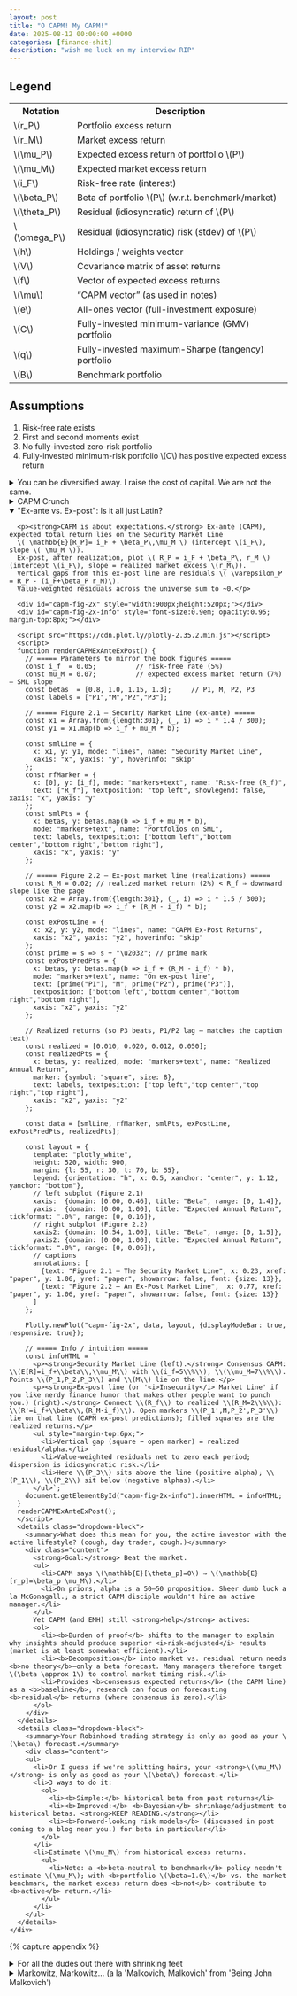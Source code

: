 ```yaml
---
layout: post
title: "O CAPM! My CAPM!"
date: 2025-08-12 00:00:00 +0000
categories: [finance-shit]
description: "wish me luck on my interview RIP"
---
```


<div class="legend-cheatsheet">
  <h2 class="legend-heading">Legend</h2>
  <table>
    <tr><th>Notation</th><th>Description</th></tr>
    <tr><td>\(r_P\)</td><td>Portfolio excess return</td></tr>
    <tr><td>\(r_M\)</td><td>Market excess return</td></tr>
    <tr><td>\(\mu_P\)</td><td>Expected excess return of portfolio \(P\)</td></tr>
    <tr><td>\(\mu_M\)</td><td>Expected market excess return</td></tr>
    <tr><td>\(i_F\)</td><td>Risk-free rate (interest)</td></tr>
    <tr><td>\(\beta_P\)</td><td>Beta of portfolio \(P\) (w.r.t. benchmark/market)</td></tr>
    <tr><td>\(\theta_P\)</td><td>Residual (idiosyncratic) return of \(P\)</td></tr>
    <tr><td>\(\omega_P\)</td><td>Residual (idiosyncratic) risk (stdev) of \(P\)</td></tr>
    <tr><td>\(h\)</td><td>Holdings / weights vector</td></tr>
    <tr><td>\(V\)</td><td>Covariance matrix of asset returns</td></tr>
    <tr><td>\(f\)</td><td>Vector of expected excess returns</td></tr>
    <tr><td>\(\mu\)</td><td>“CAPM vector” (as used in notes)</td></tr>
    <tr><td>\(e\)</td><td>All-ones vector (full-investment exposure)</td></tr>
    <tr><td>\(C\)</td><td>Fully-invested minimum-variance (GMV) portfolio</td></tr>
    <tr><td>\(q\)</td><td>Fully-invested maximum-Sharpe (tangency) portfolio</td></tr>
    <tr><td>\(B\)</td><td>Benchmark portfolio</td></tr>
  </table>
</div>

<div class="assumptions-block">
  <h2 class="assumptions-heading">Assumptions</h2>
  <ol>
    <li>Risk‑free rate exists</li>
    <li>First and second moments exist</li>
    <li>No fully-invested zero-risk portfolio</li>
    <li>Fully-invested minimum-risk portfolio \(C\) has positive expected excess return</li>
  </ol>
</div>

<div class="flashcard">
  <details>
    <summary>You can be diversified away. I raise the cost of capital. We are not the same.</summary>
    <div class="back">
      <p><strong>Setup.</strong> Portfolio \(P\) and market \(M\) with excess returns \(r_P, r_M\).</p>
      
      <ul>
        <li><em>Note:</em> The market portfolio \(M\) is typically approximated using a broad value-weighted domestic equity index (e.g., S&amp;P 500 for US markets).</li>
      </ul>
      
      <p>Define the portfolio's market beta as:</p>
      \[
      \beta_P = \frac{\operatorname{Cov}(r_P,r_M)}{\operatorname{Var}(r_M)}
      \]
      
      <p><em>Regression form (time series):</em></p>
      
      \[
      r_P(t)=\alpha_P+\beta_P\,r_M(t)+\varepsilon_P(t),\qquad t=1,\ldots,T.
      \]
      
      <p><em>Arithmetic decomposition (definition):</em></p>
      
      \[
      r_P=\underbrace{\beta_P r_M}_{\text{market (systematic) component}} + \underbrace{\theta_P}_{\text{residual (idiosyncratic) component}} \quad\Rightarrow\quad \theta_P \;:=\; r_P-\beta_P r_M.
      \]
      
      <p><em>Orthogonality (pure regression geometry):</em></p>
      
      \[
      \operatorname{Cov}(\theta_P,r_M)=\operatorname{Cov}(r_P-\beta_P r_M,\,r_M)
      =\operatorname{Cov}(r_P,r_M)-\beta_P \operatorname{Var}(r_M)=0.
      \]
      
      <p><em>Variance split:</em></p>
      
      \[
      \operatorname{Var}(r_P)=\underbrace{\beta_P^{2}\operatorname{Var}(r_M)}_{\text{systematic risk}} + \underbrace{\omega_P^{2}}_{\text{idiosyncratic risk}},
      \qquad \omega_P^{2}:=\operatorname{Var}(\theta_P).
      \]
      <details class="dropdown-block">
        <summary>In english.</summary>
        <div class="content">
          <ul>
            <li>\(\beta_p\) measures how much <strong>market risk</strong> \(P\) carries per unit of market variance.</li>
            <li>The arithmetic decomposition is a <strong>projection</strong>: \(r_p\) is orthogonally projected onto \(r_M\). The fitted part \(\beta_p r_M\) is the market-driven return; the miss \(\theta_p\) is everything <em>not</em> explained by the market.</li>
            <li>Because \(\theta_p \perp r_M\), total variance splits additively. This is the statistical backbone behind phrases like “systematic vs. idiosyncratic risk.”</li>
            <li>None of this assumes CAPM or equilibrium—only linear projection and definitions. CAPM later stipulates how <strong>expected</strong> returns relate to \(\beta\) and says residuals shouldn’t earn systematic premia.</li>
          </ul>
        </div>
      </details>
      <p><small>
        Notes: \((\hat\alpha_P,\hat\beta_P)\) from historical OLS summarize the past; \(\beta\) itself is forward-looking. By convention the market has \(\beta=1\) and the risk-free asset has \(\beta=0\). No CAPM assumptions needed—this is straight regression algebra.<br>
        <span style="font-style: italic;">The CAPM adds <span style="font-weight: bold;">economic</span> content only when it asserts something about the <span style="font-weight: bold;">expected</span> returns of those residual (non-market) pieces.</span>
      </small></p>
    </div>
  </details>
</div>

<div class="flashcard">
  <details>
    <summary>CAPM Crunch</summary>
    <div class="back">
      <p><strong>CAPM assertion.</strong> Define the residual (specific) return \(\theta_P := r_P - \beta_P r_M\). CAPM adds the condition</p>

      \[
      \mathbb{E}[\theta_P]=0 \quad \text{for every asset/portfolio } P.
      \]

      <p><strong>Implication for expected returns (excess-return form).</strong></p>

      \[
      \mu_P := \mathbb{E}[r_P] \;=\; \beta_P\,\mu_M,
      \qquad \mu_M := \mathbb{E}[r_M].
      \]

      <p><strong>Total-return (SML) form.</strong></p>

      \[
      \mathbb{E}[R_P] \;=\; i_F + \beta_P\,\mu_M
      \quad\text{(straight line in \((\beta,\mathbb{E}[R])\) with intercept \(i_F\) and slope \(\mu_M\)).}
      \]

      <p><strong>Intuition (risk-premia view).</strong> Markets only pay a <em>risk premium</em> for risk that can’t be diversified away. 
      Systematic risk is the market’s risk; your \(\beta_P\) measures how strongly you load on it. 
      Idiosyncratic (residual) risk can be diversified, so its price is zero—hence \(\mathbb{E}[\theta_P]=0\).</p>

      <p><strong>Impact (what this means in practice).</strong></p>
      <ol>
        <li><em>Diversifiable risk gets no paycheck.</em> Taking more residual risk doesn’t raise \(\mathbb{E}[R]\); only a higher \(\beta\) does.</li>
        <li><em>Cost of capital via SML.</em> Given \(\beta_P\), the required return is \(i_F+\beta_P\mu_M\). This is the hurdle rate for valuation/DCF.</li>
        <li><em>Performance evaluation.</em> Under CAPM, expected alpha is zero. Persistent positive alpha implies mispricing/model failure (or genuine skill).</li>
        <li><em>Portfolio tilts.</em> Want higher expected return? Increase exposure to market risk (\(\beta\uparrow\)). 
            Hedge assets with \(\beta<0\) lower expected excess return but can reduce total variance.</li>
        <li><em>Market-wide accounting.</em> Value-weighted residuals net to (about) zero across the market; CAPM strengthens this by setting each asset’s <em>expected</em> residual to zero.</li>
        <li><em>Implicit assumption:</em> Investors share <strong>homogeneous expectations</strong> (they differ only in risk tolerance).</li>
        <li><em>Passive investing implication:</em> Under CAPM, anyone who deviates from the market plays a <strong>zero-sum</strong> game—extra risk with no extra expected return—so the logic pushes to buy-and-hold the market (<strong>passive investing</strong>).</li>
      </ol>
      <details class="dropdown-block">
        <summary>CAPM and Efficient Markets Theory</summary>
        <div class="content">
          <ul>
            <li>Not identical but consistent.</li>
            <li><b>EMH forms:</b>
              <ul>
                <li><b>Weak:</b> Cannot beat the market using only historical price/volume.</li>
                <li><b>Semistrong:</b> Cannot beat the market using all public info (fundamentals, analyst reports, social media).</li>
                <li><b>Strong:</b> Prices reflect <b>all</b> relevant information; no one can systematically outperform.</li>
              </ul>
            </li>
            <li>CAPM says: For every winner there's a loser; absent "greater fools," don't expect to outperform.</li>
            <li>EMH's strong/no-greater-fools view dovetails with CAPM's \(\mathbb{E}[\alpha]=0\) claim.</li>
          </ul>
        </div>
      </details>
      
      <details class="dropdown-block">
        <summary>Consensus Expected Returns</summary>
        <div class="content">
          <ul>
            <li>CAPM's \(\mathbb{E}[\theta_p]=0\) ⇒ <b>passive</b> (market) is optimal.</li>
            <li>In mean–variance terms:
              <ul>
                <li><b>Feed CAPM \(\mathbb{E}[r]\)</b> into Markowitz ⇒ <b>optimal</b> portfolio is the <b>market</b></li>
                <li>(Or some <b>combo</b> of market and cash under full-investment constraints. <strong>KEEP READING.</strong>)</li>
              </ul>
            </li>
            <li>Conversely, <b>assume</b> market is optimal ⇒ back out the \(\mathbb{E}[r]\) that make it so: returns proportional to \(\beta\) w.r.t. that optimal portfolio.</li>
            <li>Hence CAPM \(\mathbb{E}[r]\) are called <b>consensus expected returns</b>: the returns that make the market (consensus portfolio) optimal.</li>
            <li>An <b>active</b> manager's subjective \(\mathbb{E}[r]\) must <b>differ</b> from consensus \(\mathbb{E}[r]\).</li>
          </ul>
        </div>
      </details>
      <p><small>Notation: \(i_F\) risk-free rate; \(r_M\) market excess return; \(\mu_M=\mathbb{E}[r_M]\) market risk premium; \(\beta_P\) beta of \(P\) vs. the market.</small></p>
    </div>
  </details>
</div>

<!-- Flashcard: Ex-ante SML vs. Ex-post line (interactive) -->
<div class="flashcard">
  <details open>
    <summary>"Ex-ante vs. Ex-post": Is it all just Latin?</summary>
    <div class="back">

      <p><strong>CAPM is about expectations.</strong> Ex-ante (CAPM), expected total return lies on the Security Market Line
      \( \mathbb{E}[R_P]= i_F + \beta_P\,\mu_M \) (intercept \(i_F\), slope \( \mu_M \)).
      Ex-post, after realization, plot \( R_P = i_F + \beta_P\, r_M \) (intercept \(i_F\), slope = realized market excess \(r_M\)).
      Vertical gaps from this ex-post line are residuals \( \varepsilon_P = R_P - (i_F+\beta_P r_M)\).
      Value-weighted residuals across the universe sum to ~0.</p>

      <div id="capm-fig-2x" style="width:900px;height:520px;"></div>
      <div id="capm-fig-2x-info" style="font-size:0.9em; opacity:0.95; margin-top:8px;"></div>
      
      <script src="https://cdn.plot.ly/plotly-2.35.2.min.js"></script>
      <script>
      function renderCAPMExAnteExPost() {
        // ===== Parameters to mirror the book figures =====
        const i_f  = 0.05;          // risk-free rate (5%)
        const mu_M = 0.07;          // expected excess market return (7%)  — SML slope
        const betas  = [0.8, 1.0, 1.15, 1.3];     // P1, M, P2, P3
        const labels = ["P1","M","P2","P3"];
      
        // ===== Figure 2.1 — Security Market Line (ex-ante) =====
        const x1 = Array.from({length:301}, (_, i) => i * 1.4 / 300);
        const y1 = x1.map(b => i_f + mu_M * b);
      
        const smlLine = {
          x: x1, y: y1, mode: "lines", name: "Security Market Line",
          xaxis: "x", yaxis: "y", hoverinfo: "skip"
        };
        const rfMarker = {
          x: [0], y: [i_f], mode: "markers+text", name: "Risk-free (R_f)",
          text: ["R_f"], textposition: "top left", showlegend: false, xaxis: "x", yaxis: "y"
        };
        const smlPts = {
          x: betas, y: betas.map(b => i_f + mu_M * b),
          mode: "markers+text", name: "Portfolios on SML",
          text: labels, textposition: ["bottom left","bottom center","bottom right","bottom right"],
          xaxis: "x", yaxis: "y"
        };
      
        // ===== Figure 2.2 — Ex-post market line (realizations) =====
        const R_M = 0.02; // realized market return (2%) < R_f ⇒ downward slope like the page
        const x2 = Array.from({length:301}, (_, i) => i * 1.5 / 300);
        const y2 = x2.map(b => i_f + (R_M - i_f) * b);
      
        const exPostLine = {
          x: x2, y: y2, mode: "lines", name: "CAPM Ex-Post Returns",
          xaxis: "x2", yaxis: "y2", hoverinfo: "skip"
        };
        const prime = s => s + "\u2032"; // prime mark
        const exPostPredPts = {
          x: betas, y: betas.map(b => i_f + (R_M - i_f) * b),
          mode: "markers+text", name: "On ex-post line",
          text: [prime("P1"), "M", prime("P2"), prime("P3")],
          textposition: ["bottom left","bottom center","bottom right","bottom right"],
          xaxis: "x2", yaxis: "y2"
        };
      
        // Realized returns (so P3 beats, P1/P2 lag — matches the caption text)
        const realized = [0.010, 0.020, 0.012, 0.050];
        const realizedPts = {
          x: betas, y: realized, mode: "markers+text", name: "Realized Annual Return",
          marker: {symbol: "square", size: 8},
          text: labels, textposition: ["top left","top center","top right","top right"],
          xaxis: "x2", yaxis: "y2"
        };
      
        const data = [smlLine, rfMarker, smlPts, exPostLine, exPostPredPts, realizedPts];
      
        const layout = {
          template: "plotly_white",
          height: 520, width: 900,
          margin: {l: 55, r: 30, t: 70, b: 55},
          legend: {orientation: "h", x: 0.5, xanchor: "center", y: 1.12, yanchor: "bottom"},
          // left subplot (Figure 2.1)
          xaxis:  {domain: [0.00, 0.46], title: "Beta", range: [0, 1.4]},
          yaxis:  {domain: [0.00, 1.00], title: "Expected Annual Return", tickformat: ".0%", range: [0, 0.16]},
          // right subplot (Figure 2.2)
          xaxis2: {domain: [0.54, 1.00], title: "Beta", range: [0, 1.5]},
          yaxis2: {domain: [0.00, 1.00], title: "Expected Annual Return", tickformat: ".0%", range: [0, 0.06]},
          // captions
          annotations: [
            {text: "Figure 2.1 — The Security Market Line", x: 0.23, xref: "paper", y: 1.06, yref: "paper", showarrow: false, font: {size: 13}},
            {text: "Figure 2.2 — An Ex-Post Market Line",  x: 0.77, xref: "paper", y: 1.06, yref: "paper", showarrow: false, font: {size: 13}}
          ]
        };
      
        Plotly.newPlot("capm-fig-2x", data, layout, {displayModeBar: true, responsive: true});
      
        // ===== Info / intuition =====
        const infoHTML = `
          <p><strong>Security Market Line (left).</strong> Consensus CAPM: \\(E[R]=i_f+\\beta\\,\\mu_M\\) with \\(i_f=5\\%\\), \\(\\mu_M=7\\%\\). Points \\(P_1,P_2,P_3\\) and \\(M\\) lie on the line.</p>
          <p><strong>Ex-post line (or '<i>Insecurity</i> Market Line' if you like nerdy finance humor that makes other people want to punch you.) (right).</strong> Connect \\(R_f\\) to realized \\(R_M=2\\%\\): \\(R'=i_f+\\beta\\,(R_M-i_f)\\). Open markers \\(P_1',M,P_2',P_3'\\) lie on that line (CAPM ex-post predictions); filled squares are the realized returns.</p>
          <ul style="margin-top:6px;">
            <li>Vertical gap (square − open marker) = realized residual/alpha.</li>
            <li>Value-weighted residuals net to zero each period; dispersion is idiosyncratic risk.</li>
            <li>Here \\(P_3\\) sits above the line (positive alpha); \\(P_1\\), \\(P_2\\) sit below (negative alphas).</li>
          </ul>`;
        document.getElementById("capm-fig-2x-info").innerHTML = infoHTML;
      }
      renderCAPMExAnteExPost();
      </script>
      <details class="dropdown-block">
        <summary>What does this mean for you, the active investor with the active lifestyle? (cough, day trader, cough.)</summary>
        <div class="content">
          <strong>Goal:</strong> Beat the market.
          <ul>
            <li>CAPM says \(\mathbb{E}[\theta_p]=0\) ⇒ \(\mathbb{E}[r_p]=\beta_p \mu_M\).</li>
            <li>On priors, alpha is a 50–50 proposition. Sheer dumb luck a la McGonagall.; a strict CAPM disciple wouldn't hire an active manager.</li>
          </ul>
          Yet CAPM (and EMH) still <strong>help</strong> actives:
          <ol>
            <li><b>Burden of proof</b> shifts to the manager to explain why insights should produce superior <i>risk-adjusted</i> results (market is at least somewhat efficient).</li>
            <li><b>Decomposition</b> into market vs. residual return needs <b>no theory</b>—only a beta forecast. Many managers therefore target \(\beta \approx 1\) to control market timing risk.</li>
            <li>Provides <b>consensus expected returns</b> (the CAPM line) as a <b>baseline</b>; research can focus on forecasting <b>residual</b> returns (where consensus is zero).</li>
          </ol>
        </div>
      </details>
      <details class="dropdown-block">
        <summary>Your Robinhood trading strategy is only as good as your \(\beta\) forecast.</summary>
        <div class="content">
        <ul>
          <li>Or I guess if we're splitting hairs, your <strong>\(\mu_M\)</strong> is only as good as your \(\beta\) forecast.</li>
          <li>3 ways to do it:
            <ol>
              <li><b>Simple:</b> historical beta from past returns</li>
              <li><b>Improved:</b> <b>Bayesian</b> shrinkage/adjustment to historical betas. <strong>KEEP READING.</strong></li>
              <li><b>Forward-looking risk models</b> (discussed in post coming to a blog near you.) for beta in particular</li>
            </ol>
          </li>
          <li>Estimate \(\mu_M\) from historical excess returns.
            <ul>
              <li>Note: a <b>beta-neutral to benchmark</b> policy needn't estimate \(\mu_M\); with <b>portfolio \(\beta=1.0\)</b> vs. the market benchmark, the market excess return does <b>not</b> contribute to <b>active</b> return.</li>
            </ul>
          </li>
        </ul>
      </details>
    </div>
  </details>
</div>

{% capture appendix %}
<div class="flashcard">
  <details>
    <summary>For all the dudes out there with shrinking feet</summary>
    <div class="back">
      <p>tldr: treat the <em>true</em> beta as a random variable with a prior (usually near 1 for equities), and combine that prior with the noisy OLS beta you estimate from returns. The posterior mean is a <strong>shrunk</strong> beta—pulled toward the prior by an amount that depends on the OLS standard error.</p>

      <details class="dropdown-block">
        <summary>What it is (model)</summary>
        <div class="content">
          <p>For asset \(i\) with excess returns \(r_{i,t}\) and market \(r_{M,t}\),</p>
          <p>\[
          r_{i,t}=\alpha_i+\beta_i\,r_{M,t}+\varepsilon_{i,t},\qquad \varepsilon_{i,t}\sim \mathcal N(0,\sigma_\varepsilon^2).
          \]</p>
          <p>OLS gives \(\hat\beta_i\) and its sampling variance</p>
          <p>\[
          s_i^2 \;=\; \widehat{\operatorname{Var}}(\hat\beta_i\mid\beta_i)
          \;=\; \frac{\hat\sigma_{\varepsilon,i}^2}{\sum_{t}(r_{M,t}-\bar r_M)^2}.
          \]</p>
          <p>Place a Normal prior on the true beta:</p>
          <p>\[
          \beta_i \sim \mathcal N(\beta_{0,i},\,\tau^2).
          \]</p>
          <p>Conjugacy ⇒ posterior mean (the shrinkage estimator):</p>
          <p>\[
          \tilde\beta_i
          = \underbrace{\frac{\tau^2}{\tau^2+s_i^2}}_{w_i}\,\hat\beta_i
          \;+\;
          \underbrace{\frac{s_i^2}{\tau^2+s_i^2}}_{1-w_i}\,\beta_{0,i},
          \qquad 
          \operatorname{Var}(\beta_i\mid\text{data})=\frac{\tau^2 s_i^2}{\tau^2+s_i^2}.
          \]</p>
          <div class="define">
            <p><small><strong>Deriving the shrinkage estimator (a ruler from the base, I thought...)</strong></small></p>
              <h3>Setup</h3>
              <p>We observe an OLS beta estimate \(\hat\beta_i\) for asset \(i\) with known sampling variance \(s_i^2\), and we place a Normal prior on the true beta \(\beta_i\).</p>
              <p>\[
              \hat\beta_i \mid \beta_i \sim \mathcal{N}\!\left(\beta_i,\, s_i^2\right)
              \]</p>
              <p>\[
              \beta_i \sim \mathcal{N}\!\left(\beta_{0,i},\, \tau^2\right)
              \]</p>
              <p>Goal: compute the posterior \(p(\beta_i \mid \hat\beta_i)\) and extract its mean and variance.</p>

              <h3>Derivation — by completing the square</h3>
              <p><strong>1) Write the unnormalized posterior density.</strong></p>
              <p>\[
              p(\beta_i \mid \hat\beta_i) \ \propto\ p(\hat\beta_i \mid \beta_i)\,p(\beta_i)
              \]</p>
              <p>\[
              \propto \exp\!\left(-\frac{1}{2}\frac{(\hat\beta_i-\beta_i)^2}{s_i^2}\right)\,
              \exp\!\left(-\frac{1}{2}\frac{(\beta_i-\beta_{0,i})^2}{\tau^2}\right)
              \]</p>

              <p><strong>2) Combine exponents and expand the squares.</strong></p>
              <p>\[
              -\frac{1}{2}\Bigg[
              \frac{(\hat\beta_i-\beta_i)^2}{s_i^2}+\frac{(\beta_i-\beta_{0,i})^2}{\tau^2}
              \Bigg]
              =
              -\frac{1}{2}\Bigg[
              \left(\frac{1}{s_i^2}+\frac{1}{\tau^2}\right)\beta_i^2
              -2\left(\frac{\hat\beta_i}{s_i^2}+\frac{\beta_{0,i}}{\tau^2}\right)\beta_i
              +\text{const}
              \Bigg]
              \]</p>
              <p>Define the <strong>precisions</strong> to keep notation clean</p>
              <p>\[
              \lambda := \frac{1}{s_i^2}, \qquad \kappa := \frac{1}{\tau^2}
              \]</p>
              <p>and set</p>
              <p>\[
              A := \lambda+\kappa, \qquad B := \lambda\,\hat\beta_i+\kappa\,\beta_{0,i}
              \]</p>
              <p>Then the exponent becomes</p>
              <p>\[
              -\frac{1}{2}\Big[A\,\beta_i^2-2B\,\beta_i+\text{const}\Big]
              \]</p>

              <p><strong>3) Complete the square in \(\beta_i\).</strong></p>
              <p>\[
              A\,\beta_i^2-2B\,\beta_i
              =
              A\Big(\beta_i-\frac{B}{A}\Big)^2 - \frac{B^2}{A}
              \]</p>
              <p>Thus</p>
              <p>\[
              p(\beta_i \mid \hat\beta_i)\ \propto\
              \exp\!\left(-\frac{1}{2}A\Big(\beta_i-\frac{B}{A}\Big)^2\right)
              \]</p>
              <p>This is the kernel of a Normal with mean \(B/A\) and variance \(1/A\).</p>
              <p>\[
              \beta_i \mid \hat\beta_i \sim \mathcal{N}\!\left(\frac{B}{A},\, \frac{1}{A}\right)
              \]</p>

              <p><strong>4) Undo the shorthand \(A,B,\lambda,\kappa\).</strong></p>
              <p>Posterior <strong>mean</strong>:</p>
              <p>\[
              \frac{B}{A}
              =
              \frac{\lambda\,\hat\beta_i+\kappa\,\beta_{0,i}}{\lambda+\kappa}
              =
              \frac{\hat\beta_i/s_i^2+\beta_{0,i}/\tau^2}{1/s_i^2+1/\tau^2}
              =
              \frac{\tau^2\,\hat\beta_i+s_i^2\,\beta_{0,i}}{\tau^2+s_i^2}
              \]</p>
              <p>Posterior <strong>variance</strong>:</p>
              <p>\[
              \frac{1}{A}=\frac{1}{\lambda+\kappa}
              =
              \frac{1}{1/s_i^2+1/\tau^2}
              =
              \frac{\tau^2 s_i^2}{\tau^2+s_i^2}
              \]</p>

              <p><strong>5) Put the mean into "weighted average" form.</strong></p>
              <p>Define the shrinkage weight</p>
              <p>\[
              w_i := \frac{\tau^2}{\tau^2+s_i^2}
              \]</p>
              <p>Then</p>
              <p>\[
              \tilde\beta_i := \mathbb{E}[\beta_i \mid \hat\beta_i]
              = w_i\,\hat\beta_i + (1-w_i)\,\beta_{0,i}
              \]</p>
              <p>and</p>
              <p>\[
              \operatorname{Var}(\beta_i \mid \hat\beta_i) = \frac{\tau^2 s_i^2}{\tau^2+s_i^2}
              \]</p>

              <h3>In English</h3>
              <p>Bayes turns two Normal sources of information into a <strong>precision-weighted average</strong>:</p>
              <p>\[
              \tilde\beta_i
              =
              \underbrace{\frac{1}{s_i^2}}_{\text{data precision}}
              \Big/
              \underbrace{\left(\frac{1}{s_i^2}+\frac{1}{\tau^2}\right)}_{\text{total precision}}
              \cdot \hat\beta_i
              \;+\;
              \underbrace{\frac{1}{\tau^2}}_{\text{prior precision}}
              \Big/
              \underbrace{\left(\frac{1}{s_i^2}+\frac{1}{\tau^2}\right)}_{\text{total precision}}
              \cdot \beta_{0,i}
              \]</p>
              <p>Equivalently, in variance space, weights are \(\tau^2\) vs \(s_i^2\). If data are precise (\(s_i^2 \downarrow\)), the posterior leans toward \(\hat\beta_i\). If data are noisy, it leans toward \(\beta_{0,i}\). The posterior variance is <strong>smaller</strong> than either \(s_i^2\) or \(\tau^2\) because precisions add.</p>
            </div>
          </div>
          <ul>
            <li>If \(\hat\beta_i\) is <strong>precise</strong> (\(s_i^2\downarrow\)), \(w_i\to 1\) ⇒ little shrinkage.</li>
            <li>If \(\hat\beta_i\) is <strong>noisy</strong>, \(w_i\to 0\) ⇒ strong pull toward \(\beta_{0,i}\).</li>
          </ul>
        </div>
      </details>

      <details class="dropdown-block">
        <summary>How to do this (practical steps)</summary>
        <div class="content">
          <p><strong>A. Pick/estimate the prior \((\beta_{0,i},\tau^2)\).</strong></p>
          <ul>
            <li>Easiest (Vasicek/empirical Bayes, market-wide):
              \(\beta_{0,i}=\bar{\hat\beta}\) or simply \(1\);
              \(\tau^2 = \max\{0,\,\operatorname{Var}_\text{cross}(\hat\beta_i)-\overline{s_i^2}\}\).</li>
          </ul>
          
          <p><strong>B. Compute OLS betas and errors.</strong></p>
          <ul>
            <li>For each asset, run the regression, get \(\hat\beta_i\) and \(s_i^2\) (use Newey–West if you want to be robust).</li>
          </ul>
          
          <p><strong>C. Shrink.</strong></p>
          <ul>
            <li>Apply \(\tilde\beta_i=w_i\hat\beta_i+(1-w_i)\beta_{0,i}\) with \(w_i=\tau^2/(\tau^2+s_i^2)\).</li>
          </ul>
          
          <p><strong>D. Re-scale (optional but recommended).</strong></p>
          <ul>
            <li>Enforce the identity \(\sum_i v_i\,\tilde\beta_i=1\) (value-weighted to your market proxy) by multiplying all \(\tilde\beta_i\) by a common scalar so the weighted average is 1.</li>
          </ul>
        </div>
      </details>
    </div>
  </details>
</div>

<div class="flashcard">
  <details>
    <summary>Markowitz, Markowitz... (a la 'Malkovich, Malkovich' from 'Being John Malkovich')</summary>
    <div class="back">
      <details class="dropdown-block">
        <summary>Notation & Setup</summary>
        <div class="content">
          <p><strong>Notation</strong></p>
          <ul>
            <li>\(N\) assets, return covariance \(V\in\mathbb{R}^{N\times N}\), \(V\succ 0\).</li>
            <li>Attribute (characteristic) vector \(a\in\mathbb{R}^N\).</li>
            <li>Portfolio weights \(h\in\mathbb{R}^N\).</li>
            <li>Exposure of portfolio \(h\) to attribute \(a\) is the scalar \(a^\top h\).</li>
            <li>The characteristic portfolio for \(a\) is the minimum-variance portfolio with unit exposure \(a^\top h=1\). We'll denote it \(h_a\).</li>
          </ul>
          
          <p><strong>Variance of Portfolio Returns</strong></p>
          <p>\(R\in\mathbb{R}^N\) is the <strong>random vector of asset returns</strong> for one period.
          Let \(\mu:=\mathbb{E}[R]\) and \(V:=\operatorname{Cov}(R)=\mathbb{E}\!\big[(R-\mu)(R-\mu)^\top\big]\), with \(V\succ0\).
          For any deterministic portfolio weights \(h\), the portfolio return is the scalar \(R_h:=h^\top R\), and</p>
          
          <p>\[
          \operatorname{Var}(R_h)=\operatorname{Var}(h^\top R)=h^\top V h
          \]</p>
          
          <p>since</p>
          
          <p>\[
          \operatorname{Var}(h^\top R)
          =\mathbb{E}\!\big[(h^\top(R-\mu))^2\big]
          =\mathbb{E}\!\big[h^\top(R-\mu)(R-\mu)^\top h\big]
          =h^\top\,\mathbb{E}\!\big[(R-\mu)(R-\mu)^\top\big]\,h
          =h^\top V h
          \]</p>
          
          <p>using linearity and the fact that \(h\) is non-random.</p>
          
          <p><strong>Covariance of Each Asset & Portfolio Returns</strong></p>
          <p>\[
          \operatorname{Cov}\!\big(R,\;h^\top R\big)=Vh.
          \]</p>
          
          <p><strong>Derivation</strong></p>
          <p>\[
          \operatorname{Cov}(R,\;h^\top R)
          =\mathbb{E}\!\big[(R-\mu)\,(h^\top R-\mathbb{E}[h^\top R])\big].
          \]</p>
          
          <p>\[
          \mathbb{E}[h^\top R]=h^\top\mu
          \;\Rightarrow\;
          h^\top R-\mathbb{E}[h^\top R]
          =h^\top(R-\mu).
          \]</p>
          
          <p>\[
          \operatorname{Cov}(R,\;h^\top R)
          =\mathbb{E}\!\big[(R-\mu)\,h^\top(R-\mu)\big].
          \]</p>
          
          <p>\[
          \operatorname{Cov}(R,\;h^\top R)
          =\mathbb{E}\!\big[(R-\mu)(R-\mu)^\top\big]\,h
          =Vh.
          \]</p>
          
          <p><strong>Characteristic Portfolios</strong></p>
          <ul>
            <li>Assets have attributes (betas, \(E/P\), sector, …). To any attribute vector \(\mathbf{a}^T=\{a_1,\dots,a_N\}\) associate a <strong>characteristic portfolio</strong> \(\mathbf{h}_a\) that uniquely captures that attribute.</li>
            <li><strong>Exposure</strong> of portfolio \(\mathbf{h}_p\) to attribute \(\mathbf{a}\):</li>
          </ul>
          <p>\[
          a_p \;=\; \sum_{k} a_k\,h_{pk}.
          \]</p>
          <p>This machinery lets us measure portfolio exposure to an attribute via covariance with the attribute's characteristic portfolio, and also invert the mapping (find which attribute a given portfolio best expresses).</p>
          
          <p><strong>Proposition 1</strong></p>
          <ol>
            <li><strong>Existence/uniqueness (unit-exposure, min-risk):</strong> For any attribute \(\mathbf{a}\neq \mathbf{0}\), there is a unique portfolio \(\mathbf{h}_a\) with <strong>unit exposure</strong> to \(\mathbf{a}\) and <strong>minimum variance</strong>. Its holdings are</li>
          </ol>
          <p>\[
          \mathbf{h}_a \;=\; \frac{\mathbf{V}^{-1}\mathbf{a}}{\mathbf{a}^T \mathbf{V}^{-1}\mathbf{a}} 
          \]</p>
          <p>(Characteristic portfolios need not be fully invested; they may be long/short and leveraged. In practice we can combine with a benchmark to deleverage when building investable portfolios.)</p>
          
          <ol start="2">
            <li><strong>Variance of the characteristic portfolio:</strong></li>
          </ol>
          <p>\[
          \sigma_a^2 \;=\; \mathbf{h}_a^T \mathbf{V}\,\mathbf{h}_a \;=\; \frac{1}{\mathbf{a}^T \mathbf{V}^{-1}\mathbf{a}} 
          \]</p>
          
          <ol start="3">
            <li><strong>Betas to \(\mathbf{h}_a\):</strong> The vector of asset betas <strong>with respect to</strong> portfolio \(\mathbf{h}_a\) equals the attribute:</li>
          </ol>
          <p>\[
          \mathbf{a} \;=\; \frac{\mathbf{V}\,\mathbf{h}_a}{\sigma_a^{2}} 
          \]</p>
          
          <ol start="4">
            <li><strong>Two attributes \(\mathbf{a},\mathbf{d}\):</strong> With characteristic portfolios \(\mathbf{h}_a,\mathbf{h}_d\) and exposures \(a_q\) and \(d_q\), the covariance satisfies</li>
          </ol>
          <p>\[
          \sigma_{a,d} \;=\; a_q\,\sigma_d^2 \;=\; d_q\,\sigma_a^2 
          \]</p>
        </div>
      </details>
      
      <details class="dropdown-block">
        <summary>Prop. 1 Proof</summary>
        <div class="content">
          <p><strong>1) Existence/uniqueness and closed form for \(h_a\)</strong></p>
          <p><strong>Optimization problem:</strong></p>
          <p>\[
          \min_{h\in\mathbb{R}^N}\; h^\top V h
          \quad\text{s.t.}\quad
          a^\top h = 1.
          \]</p>
          
          <p><strong>Lagrangian:</strong></p>
          <p>\[
          L(h,\lambda)=f(h)-\lambda\big(g(h)-1\big)
          = h^\top V h-\lambda\big(a^\top h-1\big).
          \]</p>
          
          <p><strong>FOC:</strong></p>
          <p>\[
          \nabla f(h)=\lambda\,\nabla g(h),
          \qquad
          g(h)=1.
          \]</p>
          
          <p>Compute the gradients:</p>
          <p>\[
          \nabla f(h)=2Vh
          \quad(\text{since }V=V^\top\text{ is a covariance matrix}),
          \qquad
          \nabla g(h)=a.
          \]</p>
          
          <p>Set them equal and solve:</p>
          <p>\[
          2Vh=\lambda a
          \;\Rightarrow\;
          Vh=\frac{\lambda}{2}\,a
          \;\Rightarrow\;
          h=\frac{\lambda}{2}\,V^{-1}a.
          \]</p>
          
          <p>Enforce the constraint \(a^\top h=1\):</p>
          <p>\[
          1=a^\top h
          = a^\top\!\left(\frac{\lambda}{2}V^{-1}a\right)
          = \frac{\lambda}{2}\,a^\top V^{-1}a
          \;\Rightarrow\;
          \lambda=\frac{2}{a^\top V^{-1}a}.
          \]</p>
          
          <p>Plug back:</p>
          <p>\[
          \boxed{\,h_a=\frac{V^{-1}a}{a^\top V^{-1}a}\,}.
          \]</p>
          
          <p><strong>Existence/uniqueness.</strong> \(V\succ0\Rightarrow f(h)=h^\top Vh\) is strictly convex and \(\nabla^2 f(h)=2V\succ0\). The feasible set \(\{h:a^\top h=1\}\) is a nonempty affine hyperplane and is convex. A strictly convex function on a convex set has a unique minimizer, so \(h_a\) above is the unique solution.</p>
          
          <p>(and for below parts of proof, for brevity):</p>
          <p>\[
          \text{ define }c_a:=a^\top V^{-1}a>0
          \]</p>
          
          <p><strong>2) Variance of the characteristic portfolio</strong></p>
          <p>\[
          \sigma_a^2:=\operatorname{Var}(h_a^\top R)=h_a^\top V h_a
          \]</p>
          
          <p>Plug \(h_a=(V^{-1}a)/c_a\):</p>
          <p>\[
          \begin{aligned}
          h_a^\top V h_a
          &=\left(\frac{V^{-1}a}{c_a}\right)^\top V \left(\frac{V^{-1}a}{c_a}\right)\\[4pt]
          &=\frac{a^\top V^{-1} V V^{-1} a}{c_a^2}\\[4pt]
          &=\frac{a^\top V^{-1} a}{c_a^2}\\[4pt]
          &=\frac{c_a}{c_a^2}
          =\frac{1}{c_a}
          =\boxed{\frac{1}{a^\top V^{-1}a}}
          \end{aligned}
          \]</p>
          
          <p>which is the stated formula.</p>
          
          <p><strong>3) Betas w.r.t. \(h_a\) equal the attribute \(a\)</strong></p>
          <p>For any reference portfolio \(P\) with weights \(h_P\), define the vector of asset betas <strong>with respect to \(P\)</strong> by</p>
          <p>\[
          \beta^{(P)}:=\frac{\operatorname{Cov}(R,\,R_P)}{\operatorname{Var}(R_P)}
          =\frac{V h_P}{h_P^\top V h_P}
          \]</p>
          
          <p>because \(\operatorname{Cov}(R,\,h_P^\top R)=Vh_P\) and \(\operatorname{Var}(R_P)=h_P^\top V h_P\).</p>
          
          <p>Set \(P=h_a\). Then</p>
          <p>\[
          V h_a = V\left(\frac{V^{-1}a}{c_a}\right)=\frac{a}{c_a}
          \]</p>
          
          <p>and from item 2,</p>
          <p>\[
          \sigma_a^2=h_a^\top V h_a=\frac{1}{c_a}
          \]</p>
          
          <p>so</p>
          <p>\[
          \beta^{(h_a)}
          =\frac{V h_a}{\sigma_a^2}
          =\frac{\frac{a}{c_a}}{\frac{1}{c_a}}
          =\boxed{a}
          \]</p>
          
          <p>i.e., each asset's beta to the characteristic portfolio equals its attribute value.</p>
          
          <p><strong>4) Covariance between two characteristic portfolios (Eq. 2A.4)</strong></p>
          <p>Let \(d\in\mathbb{R}^N\) be a second attribute with characteristic portfolio \(h_d=\dfrac{V^{-1}d}{d^\top V^{-1}d}\) and variance \(\sigma_d^2=\frac{1}{c_d}\).</p>
          
          <p>Define the <strong>cross-exposures</strong></p>
          <p>\[
          a_{h_d}:=a^\top h_d
          \quad\text{(exposure of \(h_d\) to attribute \(a\))},\qquad
          d_{h_a}:=d^\top h_a
          \quad\text{(exposure of \(h_a\) to attribute \(d\))}.
          \]</p>
          
          <p>Compute the covariance:</p>
          <p>\[
          \sigma_{a,d}
          :=\operatorname{Cov}(R_{h_a},R_{h_d})
          = h_a^\top V h_d.
          \]</p>
          
          <p>Two equivalent ways to evaluate the scalar \(h_a^\top V h_d\):</p>
          
          <p><strong>Route A (push \(V\) to the left using \(Vh_a=a/c_a\)):</strong></p>
          <p>\[
          h_a^\top V h_d
          =(Vh_a)^\top h_d
          =\left(\frac{a}{c_a}\right)^\top h_d
          =\frac{a^\top h_d}{c_a}
          =a_{h_d}\,\sigma_a^2.
          \]</p>
          
          <p><strong>Route B (push \(V\) to the right using \(Vh_d=d/c_d\)):</strong></p>
          <p>\[
          h_a^\top V h_d
          =h_a^\top\left(\frac{d}{c_d}\right)
          =\frac{d^\top h_a}{c_d}
          =d_{h_a}\,\sigma_d^2.
          \]</p>
          
          <p>Hence</p>
          <p>\[
          \boxed{\,\sigma_{a,d}=a_{h_d}\,\sigma_a^2
          = d_{h_a}\,\sigma_d^2\,}.
          \]</p>
          
          <p><strong>Quick consistency checks</strong></p>
          <ul>
            <li><strong>Unit exposure:</strong> By construction \(a^\top h_a=1\) and \(d^\top h_d=1\).</li>
            <li><strong>Symmetry:</strong> \(\sigma_{a,d}=\sigma_{d,a}\) is obvious from \(h_a^\top V h_d\) being a scalar and from the two routes above.</li>
          </ul>
          
          <p><strong>In english (what was the point)</strong></p>
          <ul>
            <li>\(\mathbf{h}_a\) is the <strong>min-variance portfolio</strong> that loads <strong>one unit</strong> on attribute \(\mathbf{a}\). It's the orthogonal-projection analogue in mean–variance space.
              <ul>
                <li>The characteristic portfolio \(h_a\) is "the cheapest way" (lowest variance) to get one unit of attribute \(a\). Its weights are the <strong>generalized regression coefficients</strong> of \(a\) on the assets under metric \(V\): \(V^{-1}a\) normalized to unit exposure.</li>
              </ul>
            </li>
            <li>The optimizer solution gives closed-form <strong>weights</strong>, <strong>risk</strong>, and <strong>betas</strong>; together they show that "betas to the characteristic portfolio = the attribute itself."
              <ul>
                <li>the characteristic portfolio is the <strong>factor-mimicking portfolio</strong> for \(a\).</li>
                <li>Cross-covariances equal "other attribute exposure \(\times\) variance": covariance is large either because the two attributes load on each other (large cross-exposure) or because the target attribute is intrinsically volatile (large \(\sigma^2\)).</li>
              </ul>
            </li>
          </ul>
        </div>
      </details>
      <details class="dropdown-slider">
        <summary>
          <div class="summary-title">The Scaling & Mixture Corollaries</div>
          <div class="summary-body">
            <p><b>Scaling:</b> For positive scalar \(\kappa\), the characteristic portfolio of \(\kappa \mathbf{a}\) rescales to preserve unit exposure (i.e., \(\mathbf{h}_{\kappa a} = \mathbf{h}_a/\kappa\)).</p>

            <p><b>Linear combination of attributes:</b> If \(\mathbf{a}\) is a weighted combination of attributes \(\mathbf{d}\) and \(\mathbf{f}\), say \(\mathbf{a}=\kappa_d \mathbf{d}+\kappa_f \mathbf{f}\), then the corresponding characteristic portfolio is the matching weighted combination:</p>

            <p>\[
            \mathbf{h}_a \;=\; \Big(\frac{\kappa_d \sigma_d^2}{\sigma_a^2}\Big)\mathbf{h}_d \;+\; \Big(\frac{\kappa_f \sigma_f^2}{\sigma_a^2}\Big)\mathbf{h}_f
            \]</p>

            <p>with</p>

            <p>\[
            \frac{1}{\sigma_a^2} \;=\; \frac{\kappa_d^2}{\sigma_d^2} \;+\; \frac{\kappa_f^2}{\sigma_f^2}.
            \]</p>
          </div>
        </summary>
        <div class="content">
          <p><strong>The Proof of the Scaling & Mixture Corollaries</strong></p>
          <p><strong>Scaling</strong></p>
          <p><b>Goal.</b> Show for \(\kappa>0\):</p>
          <p>\[
          h_{\kappa a}=\frac{h_a}{\kappa}
          \]</p>
          <p>\[
          \sigma_{\kappa a}^2=\frac{\sigma_a^2}{\kappa^2}
          \]</p>
          
          <p><b>Definition (Item 1).</b></p>
          <p>\[
          h_x=\frac{V^{-1}x}{x^\top V^{-1}x},\qquad
          \sigma_x^2=\frac{1}{x^\top V^{-1}x}
          \]</p>
          
          <p><b>Apply with \(x=\kappa a\).</b></p>
          <p>\[
          h_{\kappa a}
          =\frac{V^{-1}(\kappa a)}{(\kappa a)^\top V^{-1}(\kappa a)}
          =\frac{\kappa V^{-1}a}{\kappa^2\,a^\top V^{-1}a}
          =\frac{1}{\kappa}\,\frac{V^{-1}a}{a^\top V^{-1}a}
          =\frac{h_a}{\kappa}
          \]</p>
          
          <p>\[
          \sigma_{\kappa a}^2
          =\frac{1}{(\kappa a)^\top V^{-1}(\kappa a)}
          =\frac{1}{\kappa^2\,a^\top V^{-1}a}
          =\frac{\sigma_a^2}{\kappa^2}
          \]</p>
          
          <p><b>Unit-exposure check.</b></p>
          <p>\[
          (\kappa a)^\top h_{\kappa a}
          =(\kappa a)^\top\!\left(\frac{h_a}{\kappa}\right)
          =a^\top h_a
          =1
          \]</p>
          
          <p><b>In words:</b> change the <b>units</b> of the attribute, not the economics. If you double the attribute scale, you need half as much portfolio to get one unit of exposure; variance scales like a square.</p>
          
          <p><b>Why it's important:</b> invariance to labeling. Whether \(a\) is "beta in %" or "beta in decimals," your exposure mechanism behaves consistently.</p>
          
          <p><strong>Mixture part a) Linear combination of attributes</strong></p>
          <p>Let \(a=\kappa_d d+\kappa_f f\). Define</p>
          <p>\[
          h_d=\frac{V^{-1}d}{d^\top V^{-1}d},\quad
          h_f=\frac{V^{-1}f}{f^\top V^{-1}f}
          \]</p>
          <p>\[
          \sigma_d^2=\frac{1}{d^\top V^{-1}d},\quad
          \sigma_f^2=\frac{1}{f^\top V^{-1}f},\quad
          \sigma_a^2=\frac{1}{a^\top V^{-1}a}
          \]</p>
          
          <p><b>Mixture representation for \(h_a\):</b></p>
          <p>From the solution to the quad prog,</p>
          <p>\[
          h_a=\frac{V^{-1}a}{a^\top V^{-1}a}
          =\frac{\kappa_d V^{-1}d+\kappa_f V^{-1}f}{a^\top V^{-1}a}
          \]</p>
          
          <p>Use \(h_d=\sigma_d^2 V^{-1}d\Rightarrow V^{-1}d=\frac{1}{\sigma_d^2}h_d\) and similarly \(V^{-1}f=\frac{1}{\sigma_f^2}h_f\). Also \(a^\top V^{-1}a=\frac{1}{\sigma_a^2}\). Thus</p>
          <p>\[
          h_a
          =\sigma_a^2\!\left(\frac{\kappa_d}{\sigma_d^2}h_d+\frac{\kappa_f}{\sigma_f^2}h_f\right)
          \]</p>
          
          <p>Equivalently,</p>
          <p>\[
          \boxed{\,h_a=\left(\frac{\kappa_d\,\sigma_a^2}{\sigma_d^2}\right)h_d
          +\left(\frac{\kappa_f\,\sigma_a^2}{\sigma_f^2}\right)h_f\,}
          \]</p>
          
          <p><strong>Mixture part b) Variance \(\sigma_a^2\) and orthogonal special case</strong></p>
          <p>By Item 2 (Variance of the characteristic portfolio),</p>
          <p>\[
          \frac{1}{\sigma_a^2}
          =a^\top V^{-1}a
          =(\kappa_d d+\kappa_f f)^\top V^{-1}(\kappa_d d+\kappa_f f)
          \]</p>
          
          <p><b>1) Distribute the quadratic form (bilinearity).</b></p>
          <p>\[
          = (\kappa_d d)^\top V^{-1}(\kappa_d d)
          +(\kappa_f f)^\top V^{-1}(\kappa_f f)
          +(\kappa_d d)^\top V^{-1}(\kappa_f f)
          +(\kappa_f f)^\top V^{-1}(\kappa_d d)
          \]</p>
          
          <p><b>2) Pull out scalars \(\kappa_d,\kappa_f\).</b></p>
          <p>\[
          = \kappa_d^2\, d^\top V^{-1} d
          +\kappa_f^2\, f^\top V^{-1} f
          +\kappa_d\kappa_f\, d^\top V^{-1} f
          +\kappa_d\kappa_f\, f^\top V^{-1} d
          \]</p>
          
          <p><b>3) Use symmetry of \(V^{-1}\) so \(d^\top V^{-1} f=f^\top V^{-1} d\).</b></p>
          <p>\[
          = \kappa_d^2\, d^\top V^{-1} d
          +\kappa_f^2\, f^\top V^{-1} f
          +2\kappa_d\kappa_f\, d^\top V^{-1} f
          \]</p>
          
          <p><b>4) Substitute the variance identities \(d^\top V^{-1} d=1/\sigma_d^2\) and \(f^\top V^{-1} f=1/\sigma_f^2\).</b></p>
          <p>\[
          = \frac{\kappa_d^2}{\sigma_d^2}
          +\frac{\kappa_f^2}{\sigma_f^2}
          +2\kappa_d\kappa_f\, d^\top V^{-1} f
          \]</p>
          
          <p>Relate the cross term to Item 4. Since</p>
          <p>\[
          \sigma_{d,f}:=\operatorname{Cov}(R_{h_d},R_{h_f})
          =h_d^\top V h_f
          =\sigma_d^2\sigma_f^2\,d^\top V^{-1}f
          \]</p>
          
          <p>we have \(d^\top V^{-1}f=\sigma_{d,f}/(\sigma_d^2\sigma_f^2)\). Hence</p>
          <p>\[
          \boxed{\;\frac{1}{\sigma_a^2}
          =\frac{\kappa_d^2}{\sigma_d^2}
          +\frac{\kappa_f^2}{\sigma_f^2}
          +\frac{2\kappa_d\kappa_f\,\sigma_{d,f}}{\sigma_d^2\sigma_f^2}\;}
          \]</p>
          
          <p><b>Orthogonal special case.</b> If \(d\) and \(f\) are \(V^{-1}\)-orthogonal (equivalently \(\sigma_{d,f}=0\)), only the first two terms remain.:</p>
          <p>\[
          \boxed{\;\frac{1}{\sigma_a^2}
          =\frac{\kappa_d^2}{\sigma_d^2}
          +\frac{\kappa_f^2}{\sigma_f^2}\;}
          \]</p>
          
          <p><b>In words:</b> the <b>portfolio map is linear</b> under the \(V^{-1}\) metric. A composite attribute is implemented by a matching composite of its characteristic portfolios, with weights adjusted by their variances. The variance formula is just the usual "sum plus cross-term"; if \(h_d\) and \(h_f\) are uncorrelated, it becomes Pythagorean.</p>
          
          <p><b>Why it's important:</b> you can modularly build complex factors from a base library of characteristic portfolios, and you can <b>orthogonalize</b> them by making \(d,f\) \(V^{-1}\)-orthogonal, giving uncorrelated factor returns.</p>
        </div>
      </details>
      <details class="dropdown-block">
        <summary>Characteristic Portfolio Examples: Charles and Bob</summary>
        <div class="content">
          <p><strong>Portfolio \(C\): The minimum-risk fully invested characteristic portfolio</strong></p>
          <ul>
            <li>Let the <b>attribute</b> be the all-ones vector</li>
          </ul>
          <p>\[
          \mathbf{e}^{\!T}=\{1,1,\ldots,1\}
          \]</p>
          
          <p>The <b>exposure</b> of portfolio \(p\) to \(\mathbf{e}\) is \(e_p=\sum_n h_{pn}\) (its investment level). If \(e_p=1\), the portfolio is <b>fully invested</b>.</p>
          
          <p><b>Attribute & exposure.</b><br>
          Exposure of any portfolio \(h\) to "fully invested" is</p>
          <p>\[
          e_h := e^\top h.
          \]</p>
          
          <p><b>Characteristic portfolio for \(e\).</b> By Prop 1. Item 1,</p>
          <p>\[
          h_C=\frac{V^{-1}e}{e^\top V^{-1}e}.
          \]</p>
          
          <p><b>Variance.</b> By Prop 1. Item 2,</p>
          <p>\[
          \sigma_C^2
          = h_C^\top V h_C
          = \frac{1}{\,e^\top V^{-1}e\,}.
          \]</p>
          
          <p><b>Betas wrt \(h_a\)</b> By Prop 1. Item 3,</p>
          <p>\[
          Vh_C=\sigma_C^2\,e
          \quad\Longleftrightarrow\quad
          e=\frac{Vh_C}{\sigma_C^2}.
          \]</p>
          
          <p><b>"Every asset has beta 1 w.r.t. \(C\)".</b><br>
          Asset-level betas relative to \(C\) are</p>
          <p>\[
          \beta^{(C)}=\frac{Vh_C}{\sigma_C^2}=e,
          \]</p>
          <p>so each asset's beta to \(C\) is \(1\).</p>
          
          <p><b>Covariance of any portfolio \(P\) with \(C\).</b> Using Item 4,</p>
          <p>\[
          \sigma_{P,C}
          = h_P^\top V h_C
          = h_P^\top(\sigma_C^2 e)
          = \sigma_C^2\,e_P,
          \]</p>
          <p>so if \(P\) is fully invested \((e_P=1)\) then \(\sigma_{P,C}=\sigma_C^2\).</p>
          
          <p><b>En ingles.</b> \(C\) is the unique minimum-variance fully-invested portfolio. Because \(Vh_C=\sigma_C^2 e\), every asset (and any fully invested portfolio) "lines up" with \(C\): their covariance with \(C\) is just their investment level times \(\sigma_C^2\).</p>
          
          <p><b>En mas ingles.</b> In \(C\), each asset's <b>marginal contribution to risk</b> is proportional to its beta to the portfolio. If those contributions weren't identical, you could trade to reduce total risk, contradicting minimality. Since the portfolio's own beta to itself is 1, each asset's beta to \(C\) must be 1.</p>
          
          <p><strong>Portfolio \(B\): The benchmark</strong></p>
          <p><b>Define the beta attribute via \(B\).</b></p>
          <p>\[
          \beta := \frac{\operatorname{Cov}(R,\,R_B)}{\operatorname{Var}(R_B)}
          = \frac{Vh_B}{\sigma_B^2}.
          \]</p>
          
          <p><b>Characteristic portfolio of \(\beta\) equals \(B\).</b> By Prop 1. Item 1,</p>
          <p>\[
          h_\beta=\frac{V^{-1}\beta}{\beta^\top V^{-1}\beta}.
          \]</p>
          
          <p>Plug \(\beta=\dfrac{Vh_B}{\sigma_B^2}\):</p>
          <p>\[
          V^{-1}\beta=\frac{1}{\sigma_B^2}h_B,
          \qquad
          \beta^\top V^{-1}\beta
          =\frac{1}{\sigma_B^4}\,h_B^\top V h_B
          =\frac{1}{\sigma_B^2}.
          \]</p>
          
          <p>Hence</p>
          <p>\[
          h_\beta=\frac{(1/\sigma_B^2)h_B}{\,1/\sigma_B^2\,}
          =\boxed{\,h_B\,}.
          \]</p>
          
          <p><b>Variance of the \(\beta\) characteristic portfolio.</b></p>
          <p>\[
          \sigma_\beta^2
          =\frac{1}{\beta^\top V^{-1}\beta}
          =\boxed{\,\sigma_B^2\,}.
          \]</p>
          
          <p><b>En ingles:</b> the <b>benchmark is the min-risk portfolio among all \(\beta=1\) portfolios</b> (it has the same systematic risk as any \(\beta=1\) portfolio and <b>zero residual risk</b>, so its total risk is the smallest).</p>
          
          <p><strong>Relationship between \(B\) and \(C\) (Prop 1. Item 4 with \(a=\beta,\;d=e\)).</strong></p>
          <p>\[
          \sigma_{B,C}
          = \beta_C\,\sigma_\beta^2
          = e_B\,\sigma_C^2,
          \]</p>
          
          <p>where</p>
          <p>\[
          \beta_C:=\beta^\top h_C,\qquad e_B:=e^\top h_B.
          \]</p>
          
          <ul>
            <li>If \(B\) is fully invested, then \(e_B=1\Rightarrow\sigma_{B,C}=\sigma_C^2\).</li>
            <li>In general \(\beta_C=\sigma_{B,C}/\sigma_B^2\); it need not equal \(1\) unless additional normalization is imposed.</li>
          </ul>
          
          <p><b>En ingles.</b> Defining the beta attribute with respect to \(B\) makes \(B\) itself the minimum-variance portfolio among all portfolios with beta-one exposure. The covariance link \(\sigma_{B,C}=e_B\sigma_C^2=\beta_C\sigma_B^2\) cleanly separates "how much \(B\) is invested" \((e_B)\) from "how much \(C\) loads on the \(\beta\) attribute" \((\beta_C)\).</p>
          
          <p><b>En mas ingles.</b> Characteristic portfolios are "least-wiggle" (min-variance) portfolios achieving <b>unit exposure</b> to the chosen attribute; covariances follow from the orthogonal-projection geometry and exposure identities.</p>
        </div>
      </details>
      <details class="dropdown-block">
        <summary>Portfolio \(q\)</summary>
        <div class="content">
          <p>The <b>expected excess returns</b> \(\mathbf{f}\) have <b>portfolio \(q\)</b> as their characteristic portfolio.</p>
          
          <p><strong>Sharpe Ratio</strong></p>
          <p>For any risky portfolio \(P\) \((\sigma_P>0)\), the Sharpe ratio is</p>
          <p>\[
          \mathrm{SR}_P \;=\; \frac{f_P}{\sigma_P}
          \]</p>
          
          <p><strong>Proposition 2: Portfolio with the Maximum Sharpe Ratio</strong></p>
          <p>Let \(q\) be the <b>characteristic portfolio</b> of the expected excess returns \(\mathbf{f}\):</p>
          <p>\[
          \mathbf{h}_q \;=\; \frac{\mathbf{V}^{-1}\mathbf{f}}{\mathbf{f}^{\!T}\mathbf{V}^{-1}\mathbf{f}}
          \]</p>
          
          <p>Then</p>
          <p>\[
          \mathrm{SR}_q \;=\; \max_P \mathrm{SR}_P \;=\; \big(\mathbf{f}^{\!T}\mathbf{V}^{-1}\mathbf{f}\big)^{1/2}
          \]</p>
          
          <p>\[
          f_q \;=\; 1
          \]</p>
          
          <p>\[
          \sigma_q^2 \;=\; \frac{1}{\mathbf{f}^{\!T}\mathbf{V}^{-1}\mathbf{f}}
          \]</p>
          
          <p><b>3. (property)</b></p>
          <p>\[
          \mathbf{f} \;=\; \frac{\mathbf{V}\mathbf{h}_q}{\sigma_q^2} \;=\; \Big(\frac{\mathbf{V}\mathbf{h}_q}{\sigma_q}\Big)\,\mathrm{SR}_q
          \]</p>
          
          <p><b>4.</b> If \(\rho_{p,q}\) is the correlation between portfolios \(P\) and \(q\), then</p>
          <p>\[
          \mathrm{SR}_P \;=\; \rho_{p,q}\,\mathrm{SR}_q
          \]</p>
          
          <p><b>5.</b> The <b>fraction invested in risky assets</b> for \(q\) is</p>
          <p>\[
          e_q \;=\; \frac{f_C\,\sigma_q^2}{\sigma_C^2}
          \]</p>
        </div>
      </details>
      <details class="dropdown-block">
        <summary>Prop. 2 Proof There it is</summary>
        <div class="content">
          <p><strong>Setup</strong></p>
          <ul>
            <li>Random asset-return vector \(R\in\mathbb{R}^N\), mean excess return \(f:=\mathbb{E}[R]\), covariance \(V\succ0\).</li>
            <li>Portfolio \(h\) has excess mean \(f_P:=h^\top f\) and variance \(\sigma_P^2:=h^\top Vh\).</li>
            <li>Sharpe ratio (for \(\sigma_P>0\)):</li>
          </ul>
          <p>\[
          \mathrm{SR}_P \;=\; \frac{f_P}{\sigma_P}.
          \]</p>
          
          <p>Let \(q\) denote the characteristic portfolio of the attribute \(a=f\):</p>
          <p>\[
          h_q \;=\; \frac{V^{-1}f}{f^\top V^{-1}f}.
          \]</p>
          
          <p>By Prop. 1:</p>
          <p>\[
          f_q \;=\; f^\top h_q \;=\; 1,
          \qquad
          \sigma_q^2 \;=\; h_q^\top Vh_q \;=\; \frac{1}{f^\top V^{-1}f},
          \qquad
          Vh_q \;=\; \sigma_q^2 f.
          \]</p>
          
          <p><strong>Step 1 — Scale invariance of \(\mathrm{SR}\) (why we can normalize \(f_P=1\))</strong></p>
          <p>For any \(\kappa>0\),</p>
          <p>\[
          f_{\kappa h}=\kappa f_P
          \]</p>
          <p>\[
          \sigma_{\kappa h}=\kappa \sigma_P
          \]</p>
          <p>\[
          \mathrm{SR}_{\kappa h}=\frac{f_{\kappa h}}{\sigma_{\kappa h}}=\frac{\kappa f_P}{\kappa \sigma_P}=\mathrm{SR}_P.
          \]</p>
          
          <p>If \(f_P<0\), replace \(h\) by \(-h\) to flip the sign (Sharpe changes sign). Thus we may restrict attention to \(f_P>0\).</p>
          
          <p><b>Normalization (the key step).</b> For any \(h\) with \(f_P>0\), choose \(\kappa:=1/f_P\) and set \(\tilde h:=\kappa h\). Then</p>
          <p>\[
          f_{\tilde P}=f^\top \tilde h=\kappa f_P=1
          \]</p>
          <p>\[
          \sigma_{\tilde P}=\kappa \sigma_P=\frac{\sigma_P}{f_P}
          \]</p>
          <p>\[
          \mathrm{SR}_{\tilde P}=\frac{f_{\tilde P}}{\sigma_{\tilde P}}=\frac{1}{\sigma_{\tilde P}}=\frac{f_P}{\sigma_P}=\mathrm{SR}_P.
          \]</p>
          
          <p>Therefore</p>
          <p>\[
          \max_P \mathrm{SR}_P
          =\max_{h:\,f^\top h=1}\frac{1}{\sigma_P}
          =\frac{1}{\min_{h:\,f^\top h=1}\sigma_P}.
          \]</p>
          
          <p><strong>Step 2 — Solve the inner minimization via the characteristic portfolio of \(f\)</strong></p>
          <p>The unit-exposure, minimum-variance problem with attribute \(f\) has the unique solution (see Prop 1 above):</p>
          <p>\[
          h_q=\frac{V^{-1}f}{f^\top V^{-1}f}.
          \]</p>
          
          <p>From Proposition 1:</p>
          <p>\[
          f_q=f^\top h_q=1 
          \]</p>
          <p>\[
          \sigma_q^2=h_q^\top Vh_q=\frac{1}{f^\top V^{-1}f}.
          \]</p>
          
          <p>Hence the maximal Sharpe is:</p>
          <p>\[
          \mathrm{SR}_q=\frac{f_q}{\sigma_q}=\frac{1}{\sigma_q}=\big(f^\top V^{-1}f\big)^{1/2}.
          \]</p>
          
          <p><strong>Step 3 — Property linking \(f\), \(h_q\), and \(\sigma_q\)</strong></p>
          <p>Apply result from Prop. 1 Item 3 \(Vh_a=\sigma_a^2 a\) to \(a=f\):</p>
          <p>\[
          f=\frac{Vh_q}{\sigma_q^2}
          \]</p>
          <p>\[
          f=\left(\frac{Vh_q}{\sigma_q}\right)\mathrm{SR}_q.
          \]</p>
          
          <p><strong>Step 4 — Any portfolio's Sharpe via correlation with \(q\)</strong></p>
          <p>Premultiply the first equality in prev. step by \(h_P^\top\) and divide by \(\sigma_P\):</p>
          <p>\[
          \mathrm{SR}_P
          =\frac{f_P}{\sigma_P}
          =\frac{h_P^\top Vh_q}{\sigma_P\,\sigma_q^2}
          =\left(\frac{\sigma_{p,q}}{\sigma_P\,\sigma_q}\right)\left(\frac{1}{\sigma_q}\right)
          =\rho_{p,q}\,\mathrm{SR}_q,
          \]</p>
          
          <p>so</p>
          <p>\[
          \mathrm{SR}_P=\rho_{p,q}\,\mathrm{SR}_q.
          \]</p>
          
          <p><strong>Step 5 — Fraction invested in risky assets for \(q\)</strong></p>
          <p>Let \(C\) be the characteristic portfolio of \(e\) (the all-ones attribute).<br>
          By Prop. 1 Item 4 applied to \(f\) and \(e\):</p>
          <p>\[
          \sigma_{q,C}=f_C\,\sigma_q^2=e_q\,\sigma_C^2
          \]</p>
          <p>\[
          e_q=\frac{f_C\,\sigma_q^2}{\sigma_C^2}.
          \]</p>
          
          <b>En ingles:</b><br>
          <ul>
            <li> \(q\) is the <b>tangency (max-Sharpe)</b> portfolio. Its weights (\(h_q\)) are the min-variance portfolio with <b>unit exposure</b> to \(\mathbf{f}\).</li>
            <li> Because \(f_q=1\) and \(\sigma_q=1/\mathrm{SR}_q\), item (3) shows a key identity: <b>expected returns</b> are proportional to <b>betas with respect to \(q\)</b>, scaled by \(\mathrm{SR}_q\).</li>
            <li> Any portfolio's Sharpe is its <b>correlation</b> with \(q\) times \(\mathrm{SR}_q\). If you're uncorrelated with \(q\), your Sharpe must be zero.</li>
            <li> \(e_q\) tells you how levered/under-invested the tangency portfolio is relative to "fully invested" \(C\).</li>
          </ul>
        </div>
      </details>
      <details class="dropdown-block">
        <summary>Seeking \(\alpha\)</summary>
        <div class="content">
          <p><strong>Portfolio \(A\)</strong></p>
          <p>Define <b>alpha</b> as</p>
          <p>\[
          \boldsymbol{\alpha} \;=\; \mathbf{f} \;-\; \boldsymbol{\beta}\,f_B,
          \]</p>
          
          <p>and let \(\mathbf{h}_\alpha\) be the <b>characteristic portfolio for alpha</b> (the min-risk portfolio with alpha \(=100\%\)). By the mixture (linear combination) corollary one can express \(\mathbf{h}_f\) in terms of \(\mathbf{h}_\beta\) and \(\mathbf{h}_q\). From Prop. 1 Item 4,</p>
          <p>\[
          \sigma_{\beta,\alpha} \;=\; \alpha_B\,\sigma_\beta^2 \;=\; \beta_\alpha\,\sigma_\alpha^2.
          \]</p>
          
          <p>But \(\alpha_B=0\) <b>by construction</b>, hence portfolios \(A\) and \(B\) are <b>uncorrelated</b>, and \(\beta_\alpha=0\).</p>
          
          <p>The text then notes it is often convenient to assume there exists a <b>fully invested portfolio</b> that explains expected excess returns (true, e.g., if \(f_C>0\)); this assumption will be used going forward.</p>
        </div>
      </details>
      <details class="dropdown-block">
        <summary>Desperately seeking alpha</summary>
        <div class="content">
          <p><strong>Definitions & setup</strong></p>
          <ul>
            <li>Benchmark \(B\) has weights \(h_B\) and beta attribute</li>
          </ul>
          <p>\[
          \beta=\frac{Vh_B}{\sigma_B^2}.
          \]</p>
          
          <ul>
            <li>Let \(f\) be expected excess returns.</li>
            <li>Define <b>alpha</b> (asset-level) as</li>
          </ul>
          <p>\[
          \alpha = f - \beta\, f_B,
          \]</p>
          
          <p>where \(f_B := f^\top h_B\).</p>
          
          <ul>
            <li>Let \(h_\alpha\) be the <b>characteristic portfolio</b> for \(\alpha\) (min-variance portfolio with unit exposure to \(\alpha\)).</li>
          </ul>
          
          <p><strong>Step 1 — Express \(h_\alpha\) as a mixture of \(h_q\) and \(h_\beta\) via Eq. (2A.5)</strong></p>
          <p>From the definition \(\alpha = 1\cdot f + (-f_B)\cdot \beta\), apply the linear-combination identity (See Mixture formula) with attributes \(d=f\) and \(f=\beta\). Recall:</p>
          
          <ul>
            <li>The characteristic portfolio of \(f\) is \(q\): \(h_q=\dfrac{V^{-1}f}{f^\top V^{-1}f}\).</li>
            <li>The characteristic portfolio of \(\beta\) is \(h_\beta=h_B\).</li>
          </ul>
          
          <p>Thus,</p>
          <p>\[
          h_\alpha
          = \left(\frac{1\cdot \sigma_\alpha^2}{\sigma_q^2}\right) h_q
          + \left(\frac{-f_B\cdot \sigma_\alpha^2}{\sigma_\beta^2}\right) h_\beta
          = \frac{\sigma_\alpha^2}{\sigma_q^2}\,h_q
          -\frac{f_B\,\sigma_\alpha^2}{\sigma_\beta^2}\,h_\beta.
          \]</p>
          
          <p>This is exactly the "matching weighted combination" statement specialized to \(\alpha=f - \beta f_B\).</p>
          
          <p><strong>Step 2 — Compute \(\alpha_B\) and show it is zero</strong></p>
          <p>By definition, the <b>exposure</b> of portfolio \(B\) to attribute \(\alpha\) is</p>
          <p>\[
          \alpha_B := \alpha^\top h_B
          = (f - \beta f_B)^\top h_B
          = f_B - f_B\,\beta^\top h_B.
          \]</p>
          
          <p>But</p>
          <p>\[
          \beta^\top h_B
          = \left(\frac{Vh_B}{\sigma_B^2}\right)^\top h_B
          = \frac{h_B^\top V h_B}{\sigma_B^2}
          = \frac{\sigma_B^2}{\sigma_B^2}
          = 1.
          \]</p>
          
          <p>Hence</p>
          <p>\[
          \alpha_B = f_B - f_B\cdot 1 = 0.
          \]</p>
          
          <p><strong>Step 3 — Use Prop. 1 Item 4 to connect covariances and exposures</strong></p>
          <p>Recall (or just look at the Prop. 1 stuff again), for any two attributes \(a,d\) with characteristic portfolios \(h_a,h_d\),</p>
          <p>\[
          \sigma_{a,d} = a_{h_d}\,\sigma_a^2 = d_{h_a}\,\sigma_d^2,
          \]</p>
          
          <p>where \(a_{h_d}:=a^\top h_d\) and \(d_{h_a}:=d^\top h_a\).</p>
          
          <p>Apply this with \(a=\beta\) and \(d=\alpha\). Then</p>
          <ul>
            <li>\(a_{h_d}=\beta_{h_\alpha}=\beta_\alpha\),</li>
            <li>\(d_{h_a}=\alpha_{h_\beta}=\alpha_B\),</li>
            <li>\(h_\beta=h_B\).</li>
          </ul>
          
          <p>Therefore,</p>
          <p>\[
          \sigma_{\beta,\alpha} = \beta_\alpha\,\sigma_\beta^2 = \alpha_B\,\sigma_\alpha^2.
          \]</p>
          
          <p>From Step 2, \(\alpha_B=0\). Since \(\sigma_\alpha^2>0\) (strictly, by \(V\succ0\) and \(\alpha\neq 0\) unless the model is degenerate), we get</p>
          <p>\[
          \sigma_{\beta,\alpha} = 0,
          \qquad
          \beta_\alpha\,\sigma_\beta^2 = 0
          \;\Rightarrow\;
          \beta_\alpha = 0
          \quad (\text{because } \sigma_\beta^2>0).
          \]</p>
          
          <p><b>Conclusions.</b></p>
          <ul>
            <li>Portfolios \(A\) and \(B\) are <b>uncorrelated</b>: \(\sigma_{\beta,\alpha}=0\).</li>
            <li>The <b>beta exposure of \(A\)</b> is zero: \(\beta_\alpha=0\) (i.e., \(h_\alpha\) is \(\beta\)-neutral).</li>
          </ul>
          
          <p><strong>Step 4 — Why the "fully invested explainer" assumption is convenient</strong></p>
          <p><b>What "fully-invested explainer" means:</b></p>
          
          <p>"\(Q\) explains \(f\)" ⇔ the expected excess-return vector \(f\) is proportional to the beta vector <b>with respect to \(Q\)</b>:</p>
          <p>\[
          f \;=\; f_C\,\beta^{(\text{w.r.t.\ }Q)}
          \quad\text{where}\quad
          \beta^{(\text{w.r.t.\ }Q)}=\frac{Vh_Q}{\sigma_Q^2}.
          \]</p>
          
          <p>Equivalently, for every asset \(i\) and every portfolio \(P\),</p>
          <p>\[
          f_i=\beta_i^{(Q)}\,f_C,
          \qquad
          f_P=\beta_P^{(Q)}\,f_C.
          \]</p>
          
          <p>So \(f_C\) is the <b>market price of risk</b> and \(\beta^{(Q)}\) are the <b>prices per unit of risk exposure</b>.</p>
          
          <p>Recall the fraction of risky assets invested in \(q\),</p>
          <p>\[
          e_q = \frac{f_C\,\sigma_q^2}{\sigma_C^2}.
          \]</p>
          
          <p>If \(f_C>0\), then \(e_q>0\). You can scale \(q\) to be fully invested without changing its Sharpe ratio and still have it <b>explain \(f\)</b> (Recall, \(f=(Vh_q/\sigma_q^2)\)). This gives a convenient <b>fully invested</b> factor that prices expected excess returns and keeps the decomposition \(\alpha = f - \beta f_B\) clean in practice.</p>
        </div>
      </details>
    </div>
  </details>
</div>
{% endcapture %}
{% include technical-appendix.html content=appendix %}
